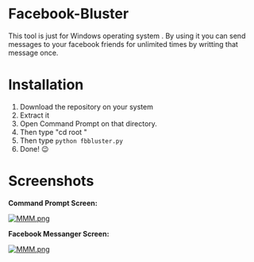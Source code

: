# Facebook-Bluster
This tool is just for Windows operating system . 
By using it you can send messages to your facebook friends for unlimited times by writting that message once.

# Installation
1. Download the repository on your system 
2. Extract it
3. Open Command Prompt on that directory.
4. Then type "cd root "
5. Then type ```python fbbluster.py```
6. Done! :wink:

# Screenshots

**Command Prompt Screen:**


[![MMM.png](https://i.postimg.cc/wvm6H1MW/MMM.png)](https://postimg.cc/zbqmFXnW)


**Facebook Messanger Screen:**


[![MMM.png](https://i.postimg.cc/CLZR5xtV/MMM.png)](https://postimg.cc/D8TvYnnC)
